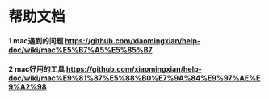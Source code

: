# 帮助文档
#### 1 mac遇到的问题 https://github.com/xiaomingxian/help-doc/wiki/mac%E5%B7%A5%E5%85%B7
#### 2 mac好用的工具 https://github.com/xiaomingxian/help-doc/wiki/mac%E9%81%87%E5%88%B0%E7%9A%84%E9%97%AE%E9%A2%98

